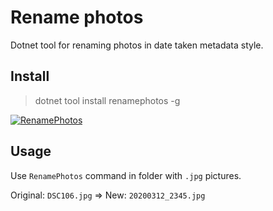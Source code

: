 # Rename photos

Dotnet tool for renaming photos in date taken metadata style.

## Install

> dotnet tool install renamephotos -g

[![RenamePhotos](https://img.shields.io/nuget/v/RenamePhotos.svg)](https://www.nuget.org/packages/RenamePhotos/)

## Usage

Use `RenamePhotos` command in folder with `.jpg`  pictures.

Original: `DSC106.jpg`  => New: `20200312_2345.jpg`